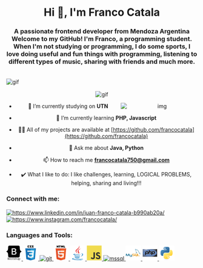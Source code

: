 
<img1 align="center" alt="img" src="https://giphy.com/gifs/hs2EhrijNyyTPK6JRB/giphy.gif" width="40%" height="auto" />



<h1 align="center">Hi 👋, I'm Franco Catala</h1>
<h3 align="center">A passionate frontend developer from Mendoza Argentina
Welcome to my GitHub! I'm Franco, a programming student. When I'm not studying or programming, I do some sports, I love doing useful and fun things with programming, listening to different types of music, sharing with friends and much more.</h3>

<div id = "header" align="center"> 
    <img src="[./portfolio-FrontEnd/Negro y Blanco Deportes Bienestar Animación Presentación.gif](https://github.com/FrancoCatala/ArgentinaPrograma/blob/main/Modulo%202/Negro%20y%20Blanco%20Deportes%20Bienestar%20Animaci%C3%B3n%20Presentaci%C3%B3n.gif)" alt="" width="20" />
</div>
    <img align="center" alt="gif" src="[https://media.giphy.com/media/bGgsc5mWoryfgKBx1u/giphy.gif](https://github.com/FrancoCatala/ArgentinaPrograma/blob/main/Modulo%202/Negro%20y%20Blanco%20Deportes%20Bienestar%20Animaci%C3%B3n%20Presentaci%C3%B3n.gif)" width="auto" height="auto" />
    
    
<p><img align="center" alt="gif" src="[https://media.giphy.com/media/bGgsc5mWoryfgKBx1u/giphy.gif](https://github.com/FrancoCatala/ArgentinaPrograma/blob/main/Modulo%202/Negro%20y%20Blanco%20Deportes%20Bienestar%20Animaci%C3%B3n%20Presentaci%C3%B3n.gif)" width="auto" height="auto" /></p>

<img align="right" alt="img" src="https://media.giphy.com/media/bGgsc5mWoryfgKBx1u/giphy.gif" width="40%" height="auto" />

<img1 align="center" alt="img" src="https://giphy.com/gifs/8DE8j6Jv8arjkEYCKq " width="40%" height="auto" />


- 🔭 I’m currently studying on **UTN**

- 🌱 I’m currently learning **PHP, Javascript**

- 👨‍💻 All of my projects are available at [https://github.com/francocatala](https://github.com/francocatala)

- 💬 Ask me about **Java, Python**

- 📫 How to reach me **francocatala750@gmail.com**

- ✔️ What I like to do:
 I like challenges, learning, LOGICAL PROBLEMS, helping, sharing and living!!!

<h3 align="left">Connect with me:</h3>
<p align="left">
<a href="https://linkedin.com/in/https://www.linkedin.com/in/juan-franco-catala-b990ab20a/" target="blank"><img align="center" src="https://raw.githubusercontent.com/rahuldkjain/github-profile-readme-generator/master/src/images/icons/Social/linked-in-alt.svg" alt="https://www.linkedin.com/in/juan-franco-catala-b990ab20a/" height="30" width="40" /></a>
<a href="https://instagram.com/https://www.instagram.com/francocatala/" target="blank"><img align="center" src="https://raw.githubusercontent.com/rahuldkjain/github-profile-readme-generator/master/src/images/icons/Social/instagram.svg" alt="https://www.instagram.com/francocatala/" height="30" width="40" /></a>
</p>

<h3 align="left">Languages and Tools:</h3>
<p align="left"> <a href="https://getbootstrap.com" target="_blank" rel="noreferrer"> <img src="https://raw.githubusercontent.com/devicons/devicon/master/icons/bootstrap/bootstrap-plain-wordmark.svg" alt="bootstrap" width="40" height="40"/> </a> <a href="https://www.w3schools.com/css/" target="_blank" rel="noreferrer"> <img src="https://raw.githubusercontent.com/devicons/devicon/master/icons/css3/css3-original-wordmark.svg" alt="css3" width="40" height="40"/> </a> <a href="https://git-scm.com/" target="_blank" rel="noreferrer"> <img src="https://www.vectorlogo.zone/logos/git-scm/git-scm-icon.svg" alt="git" width="40" height="40"/> </a> <a href="https://www.w3.org/html/" target="_blank" rel="noreferrer"> <img src="https://raw.githubusercontent.com/devicons/devicon/master/icons/html5/html5-original-wordmark.svg" alt="html5" width="40" height="40"/> </a> <a href="https://www.java.com" target="_blank" rel="noreferrer"> <img src="https://raw.githubusercontent.com/devicons/devicon/master/icons/java/java-original.svg" alt="java" width="40" height="40"/> </a> <a href="https://developer.mozilla.org/en-US/docs/Web/JavaScript" target="_blank" rel="noreferrer"> <img src="https://raw.githubusercontent.com/devicons/devicon/master/icons/javascript/javascript-original.svg" alt="javascript" width="40" height="40"/> </a> <a href="https://www.microsoft.com/en-us/sql-server" target="_blank" rel="noreferrer"> <img src="https://www.svgrepo.com/show/303229/microsoft-sql-server-logo.svg" alt="mssql" width="40" height="40"/> </a> <a href="https://www.mysql.com/" target="_blank" rel="noreferrer"> <img src="https://raw.githubusercontent.com/devicons/devicon/master/icons/mysql/mysql-original-wordmark.svg" alt="mysql" width="40" height="40"/> </a> <a href="https://www.php.net" target="_blank" rel="noreferrer"> <img src="https://raw.githubusercontent.com/devicons/devicon/master/icons/php/php-original.svg" alt="php" width="40" height="40"/> </a> <a href="https://www.python.org" target="_blank" rel="noreferrer"> <img src="https://raw.githubusercontent.com/devicons/devicon/master/icons/python/python-original.svg" alt="python" width="40" height="40"/> </a> </p>
